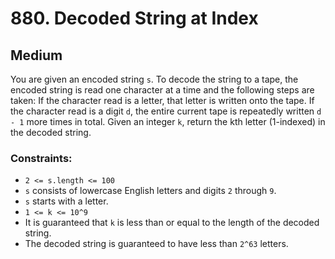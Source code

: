 # 880. Decoded String at Index

## Medium

You are given an encoded string `s`. To decode the string to a tape, the encoded string is read one character at a time
and the following steps are taken: If the character read is a letter, that letter is written onto the tape. If the
character read is a digit `d`, the entire current tape is repeatedly written `d - 1` more times in total. Given an
integer `k`, return the kth letter (1-indexed) in the decoded string.

### Constraints:

- `2 <= s.length <= 100`
- `s` consists of lowercase English letters and digits `2` through `9`.
- `s` starts with a letter.
- `1 <= k <= 10^9`
- It is guaranteed that `k` is less than or equal to the length of the decoded string.
- The decoded string is guaranteed to have less than `2^63` letters.
